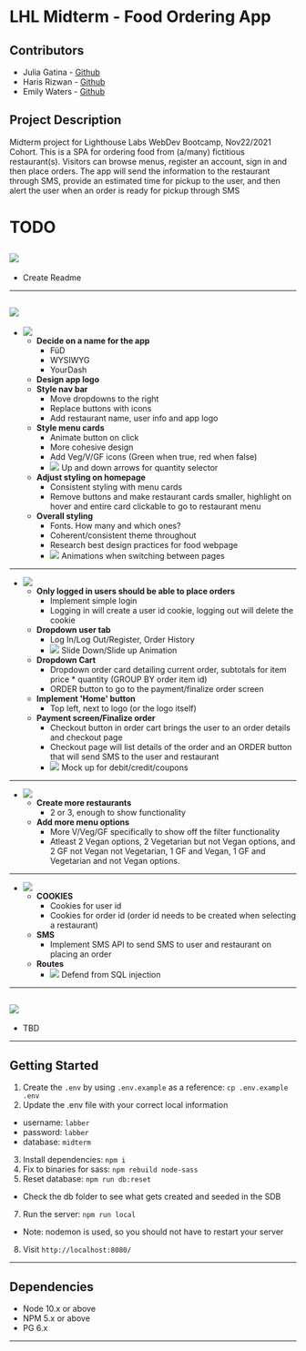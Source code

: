 # LHL Midterm - Food Ordering App
## Contributors
  * Julia Gatina - [Github](https://github.com/julia-gatina)
  * Haris Rizwan - [Github](https://github.com/harisrizwan1)
  * Emily Waters - [Github](https://github.com/Emily-Waters)
## Project Description
Midterm project for Lighthouse Labs WebDev Bootcamp, Nov22/2021 Cohort.
 This is a SPA for ordering food from (a/many) fictitious restaurant(s). Visitors can browse menus, register an account, sign in and then place orders. The app will send the information to the restaurant through SMS, provide an estimated time for pickup to the user, and then alert the user when an order is ready for pickup through SMS
#  TODO
## ![](https://img.shields.io/badge/IN%20PROGRESS--blue)
  * Create Readme
---
## ![](https://img.shields.io/badge/TODO--orange)
  * ![](https://img.shields.io/badge/-USER%20EXPERIENCE-blue)
    * **Decide on a name for the app**
      * FüD
      * WYSIWYG
      * YourDash
    * **Design app logo**
    * **Style nav bar**
      * Move dropdowns to the right
      * Replace buttons with icons
      * Add restaurant name, user info and app logo
    * **Style menu cards**
      * Animate button on click
      * More cohesive design
      * Add Veg/V/GF icons (Green when true, red when false)
      * ![](https://img.shields.io/badge/-STRETCH-purple) Up and down arrows for quantity selector
    * **Adjust styling on homepage**
      * Consistent styling with menu cards
      * Remove buttons and make restaurant cards smaller, highlight on hover and entire card clickable to go to restaurant menu
    * **Overall styling**
      * Fonts. How many and which ones?
      * Coherent/consistent theme throughout
      * Research best design practices for food webpage
      * ![](https://img.shields.io/badge/-STRETCH-purple) Animations when switching between pages
---
  * ![](https://img.shields.io/badge/-USER%20INTERFACE-blue)
    * **Only logged in users should be able to place orders**
      * Implement simple login
      * Logging in will create a user id cookie, logging out will delete the cookie
    * **Dropdown user tab**
      * Log In/Log Out/Register, Order History
      * ![](https://img.shields.io/badge/-STRETCH-purple) Slide Down/Slide up Animation
    * **Dropdown Cart**
      * Dropdown order card detailing current order, subtotals for item price * quantity (GROUP BY order item id)
      * ORDER button to go to the payment/finalize order screen
    * **Implement 'Home' button**
      * Top left, next to logo (or the logo itself)
    * **Payment screen/Finalize order**
      * Checkout button in order cart brings the user to an order details and checkout page
      * Checkout page will list details of the order and an ORDER button that will send SMS to the user and restaurant
      * ![](https://img.shields.io/badge/-STRETCH-purple) Mock up for debit/credit/coupons
---
  * ![](https://img.shields.io/badge/-DATABASE-blue)
    * **Create more restaurants**
      * 2 or 3, enough to show functionality
    * **Add more menu options**
      * More V/Veg/GF specifically to show off the filter functionality
      * Atleast 2 Vegan options, 2 Vegetarian but not Vegan options, and 2 GF not Vegan not Vegetarian, 1 GF and Vegan, 1 GF and Vegetarian and not Vegan options.
---
  * ![](https://img.shields.io/badge/-BACKEND-blue)
    * **COOKIES**
      * Cookies for user id
      * Cookies for order id (order id needs to be created when selecting a restaurant)
    * **SMS**
      * Implement SMS API to send SMS to user and restaurant on placing an order
    * **Routes**
      * ![](https://img.shields.io/badge/-STRETCH-purple) Defend from SQL injection
---
## ![](https://img.shields.io/badge/NEEDS%20FIXING--red)
  * TBD

---
## Getting Started

1. Create the `.env` by using `.env.example` as a reference: `cp .env.example .env`
2. Update the .env file with your correct local information 
  - username: `labber` 
  - password: `labber` 
  - database: `midterm`
3. Install dependencies: `npm i`
4. Fix to binaries for sass: `npm rebuild node-sass`
5. Reset database: `npm run db:reset`
  - Check the db folder to see what gets created and seeded in the SDB
7. Run the server: `npm run local`
  - Note: nodemon is used, so you should not have to restart your server
8. Visit `http://localhost:8080/`
---
## Dependencies

- Node 10.x or above
- NPM 5.x or above
- PG 6.x
---
